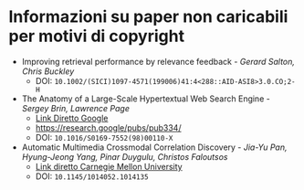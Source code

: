 # Informazioni su paper non caricabili per motivi di copyright

- Improving retrieval performance by relevance feedback - _Gerard Salton, Chris Buckley_
  - DOI: `10.1002/(SICI)1097-4571(199006)41:4<288::AID-ASI8>3.0.CO;2-H`
- The Anatomy of a Large-Scale Hypertextual Web Search Engine -  _Sergey Brin, Lawrence Page_
  - [Link Diretto Google](https://storage.googleapis.com/pub-tools-public-publication-data/pdf/334.pdf)
  - <https://research.google/pubs/pub334/>
  - DOI: `10.1016/S0169-7552(98)00110-X`
- Automatic Multimedia Crossmodal Correlation Discovery - _Jia-Yu Pan, Hyung-Jeong Yang, Pinar Duygulu, Christos Faloutsos_
  - [Link diretto Carnegie Mellon University](https://www.cs.cmu.edu/~jypan/publications/KDD04CrossModalCorrelation.pdf)
  - DOI: `10.1145/1014052.1014135`
